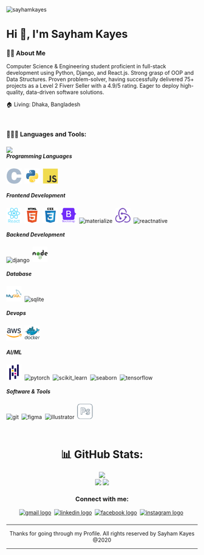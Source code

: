 <img src="https://res.cloudinary.com/dhxmgl25b/image/upload/v1761127569/linkedin_cover_kst4bx.png" alt="sayhamkayes" alt="Profile banner"/>
<h1>Hi 👋, I'm Sayham Kayes</h1>

<!-- <p align="left"> <img src="https://komarev.com/ghpvc/?username=sayhamkayes&label=Profile%20views&color=0e75b6&style=flat" alt="sayhamkayes" /></p> -->

<h3>👨‍🏫 About Me</h3>
<p>Computer Science & Engineering student proficient in full-stack development using Python, Django, and React.js. Strong grasp of OOP and Data Structures. Proven problem-solver, having successfully delivered 75+ projects as a Level 2 Fiverr Seller with a 4.9/5 rating. Eager to deploy high-quality, data-driven software solutions.</p>
<p>🏠 Living: Dhaka, Bangladesh</p>
<br />

<!-- <p align="left"> <a href="https://github.com/ryo-ma/github-profile-trophy"><img src="https://github-profile-trophy.vercel.app/?username=sayhamkayes" alt="sayhamkayes" /></a></p> -->

<h3 align="left">👨🏽‍💻 Languages and Tools:</h3>

###

<img align="right" width="600" src="https://res.cloudinary.com/dhxmgl25b/image/upload/v1761140018/skills_mvoius.gif"/>

###

<div align="left">
  <h5>Programming Languages</h5>
  <p>
  <!-- c -->
  <img src="https://raw.githubusercontent.com/devicons/devicon/master/icons/c/c-original.svg" alt="c" width="40" height="40"/>&nbsp;
  <!-- python -->
  <img src="https://raw.githubusercontent.com/devicons/devicon/master/icons/python/python-original.svg" alt="python" width="40" height="40"/>&nbsp;
  <!-- javascript -->
  <img src="https://raw.githubusercontent.com/devicons/devicon/master/icons/javascript/javascript-original.svg" alt="javascript" width="40" height="40"/>&nbsp;
  </p>

  <h5>Frontend Development</h5>
  <p>
  <!-- react -->
  <img src="https://raw.githubusercontent.com/devicons/devicon/master/icons/react/react-original-wordmark.svg" alt="react" width="40" height="40"/>&nbsp;
  <!-- html5 -->
  <img src="https://raw.githubusercontent.com/devicons/devicon/master/icons/html5/html5-original-wordmark.svg" alt="html5" width="40" height="40"/>&nbsp;
  <!-- css3 -->
  <img src="https://raw.githubusercontent.com/devicons/devicon/master/icons/css3/css3-original-wordmark.svg" alt="css3" width="40" height="40"/>&nbsp;
  <!-- bootstrap -->
  <img src="https://raw.githubusercontent.com/devicons/devicon/master/icons/bootstrap/bootstrap-plain-wordmark.svg" alt="bootstrap" width="40" height="40"/>&nbsp;
  <!-- materialize -->
  <img src="https://raw.githubusercontent.com/prplx/svg-logos/5585531d45d294869c4eaab4d7cf2e9c167710a9/svg/materialize.svg" alt="materialize" width="40" height="40"/>&nbsp;
  <!-- redux -->
  <img src="https://raw.githubusercontent.com/devicons/devicon/master/icons/redux/redux-original.svg" alt="redux" width="40" height="40"/>&nbsp;
  <!-- reactnative -->
  <img src="https://reactnative.dev/img/header_logo.svg" alt="reactnative" width="40" height="40"/>&nbsp;
  </p>

  <h5>Backend Development</h5>
  <p>
  <!-- django -->
  <img src="https://cdn.worldvectorlogo.com/logos/django.svg" alt="django" width="40" height="40"/>&nbsp;
  <!-- nodejs -->
  <img src="https://raw.githubusercontent.com/devicons/devicon/master/icons/nodejs/nodejs-original-wordmark.svg" alt="nodejs" width="40" height="40"/>&nbsp;
  </p>

  <h5>Database</h5>
  <p>
  <!-- mysql -->
  <img src="https://raw.githubusercontent.com/devicons/devicon/master/icons/mysql/mysql-original-wordmark.svg" alt="mysql" width="40" height="40"/>&nbsp;
  <!-- sqlite -->
  <img src="https://www.vectorlogo.zone/logos/sqlite/sqlite-icon.svg" alt="sqlite" width="40" height="40"/>&nbsp;
  </p>

  <h5>Devops</h5>
  <p>
  <!-- AWS -->
  <img src="https://raw.githubusercontent.com/devicons/devicon/master/icons/amazonwebservices/amazonwebservices-original-wordmark.svg" alt="aws" width="40" height="40"/>&nbsp;
  <!-- docker -->
  <img src="https://raw.githubusercontent.com/devicons/devicon/master/icons/docker/docker-original-wordmark.svg" alt="docker" width="40" height="40"/>&nbsp;
  </p>

  <h5>AI/ML</h5>
  <p>
  <!-- pandas -->
  <img src="https://raw.githubusercontent.com/devicons/devicon/2ae2a900d2f041da66e950e4d48052658d850630/icons/pandas/pandas-original.svg" alt="pandas" width="40" height="40"/>&nbsp;
  <!-- pytorch -->
  <img src="https://www.vectorlogo.zone/logos/pytorch/pytorch-icon.svg" alt="pytorch" width="40" height="40"/>&nbsp;
  <!-- scikit_learn -->
  <img src="https://upload.wikimedia.org/wikipedia/commons/0/05/Scikit_learn_logo_small.svg" alt="scikit_learn" width="40" height="40"/>&nbsp;
  <!-- seaborn -->
  <img src="https://seaborn.pydata.org/_images/logo-mark-lightbg.svg" alt="seaborn" width="40" height="40"/>&nbsp;
  <!-- tensorflow -->
  <img src="https://www.vectorlogo.zone/logos/tensorflow/tensorflow-icon.svg" alt="tensorflow" width="40" height="40"/>&nbsp;
  </p>

  <h5>Software & Tools</h5>
  <p>
  <!-- git -->
  <img src="https://www.vectorlogo.zone/logos/git-scm/git-scm-icon.svg" alt="git" width="40" height="40"/>&nbsp;
  <!-- figma -->
  <img src="https://www.vectorlogo.zone/logos/figma/figma-icon.svg" alt="figma" width="40" height="40"/>&nbsp;
  <!-- illustrator -->
  <img src="https://www.vectorlogo.zone/logos/adobe_illustrator/adobe_illustrator-icon.svg" alt="illustrator" width="40" height="40"/>&nbsp;
  <!-- photoshop -->
  <img src="https://raw.githubusercontent.com/devicons/devicon/master/icons/photoshop/photoshop-line.svg" alt="photoshop" width="40" height="40"/>&nbsp;
  </p>
</div>
    
<br />

<div align="center">
  <!--  <img src="https://github-readme-stats.vercel.app/api/top-langs/?username=sayhamkayes" alt="Top Langs" data-canonical-src="https://github-readme-stats.vercel.app/api/top-langs/?username=sayhamkayes" style="max-width: 100%;">&nbsp;&nbsp;&nbsp;&nbsp;&nbsp;
  <p><img align="center" src="https://github-readme-stats.vercel.app/api?username=sayhamkayes&show_icons=true&locale=en" alt="sayhamkayes" /></p>
  <img src="https://github-readme-streak-stats.herokuapp.com/?user=sayhamkayes&" alt="sayhamkayes" /> -->

# 📊 GitHub Stats:
![](https://nirzak-streak-stats.vercel.app/?user=sayhamkayes&theme=dark&hide_border=true)<br/>
![](https://github-readme-stats.vercel.app/api/top-langs/?username=sayhamkayes&theme=dark&hide_border=true&include_all_commits=false&count_private=false&layout=compact)
[![](https://visitcount.itsvg.in/api?id=sayhamkayes&icon=0&color=0)](https://visitcount.itsvg.in)
</div>


<h3 align="center">Connect with me:</h3>
<div align="center">
  <a href="mailto:sayhamkayes101@gmail.com" target="_blank"><img src="https://raw.githubusercontent.com/maurodesouza/profile-readme-generator/master/src/assets/icons/social/gmail/default.svg" width="40" height="30" alt="gmail logo"/></a>&nbsp;
  <a href="https://www.linkedin.com/in/sayhamkayes/" target="_blank"><img src="https://raw.githubusercontent.com/maurodesouza/profile-readme-generator/master/src/assets/icons/social/linkedin/default.svg" width="40" height="30" alt="linkedin logo"/></a>&nbsp;
  <a href="https://www.facebook.com/sayham.kayes" target="_blank"><img src="https://raw.githubusercontent.com/maurodesouza/profile-readme-generator/master/src/assets/icons/social/facebook/default.svg" width="40" height="30" alt="facebook logo"/></a>&nbsp;
  <a href="https://www.instagram.com/sayhamkayes/" target="_blank"><img src="https://raw.githubusercontent.com/maurodesouza/profile-readme-generator/master/src/assets/icons/social/instagram/default.svg" width="40" height="30" alt="instagram logo"/></a>&nbsp;
</div>

###

<hr>
<p align="center">Thanks for going through my Profile. All rights reserved by Sayham Kayes @2020</p>
<hr>

